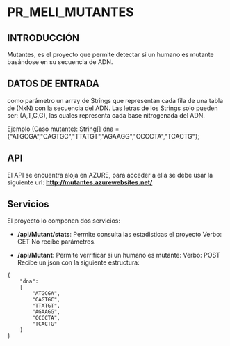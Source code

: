# PR_MELI_MUTANTES



## INTRODUCCIÓN

Mutantes, es el proyecto que permite detectar si un humano es mutante basándose en su secuencia de ADN.


## DATOS DE ENTRADA

como parámetro un array de Strings que representan cada fila de una tabla de (NxN) con la secuencia del ADN. Las letras de los Strings solo pueden ser: (A,T,C,G), las
cuales representa cada base nitrogenada del ADN.

Ejemplo (Caso mutante):
String[] dna = {"ATGCGA","CAGTGC","TTATGT","AGAAGG","CCCCTA","TCACTG"};

## API

El API se encuentra aloja en AZURE, para acceder a ella se debe usar la siguiente url:
 **http://mutantes.azurewebsites.net/**



## Servicios

El proyecto lo componen dos servicios:


- **/api/Mutant/stats**: Permite consulta las estadisticas el proyecto
Verbo: GET
No recibe parámetros.


- **/api/Mutant**: Permite verrificar si un humano es mutante:
Verbo: POST
Recibe un json con la siguiente estructura:
```
{
    "dna":
    [
        "ATGCGA",
        "CAGTGC",
        "TTATGT",
        "AGAAGG",
        "CCCCTA",
        "TCACTG"
    ]
}
```


